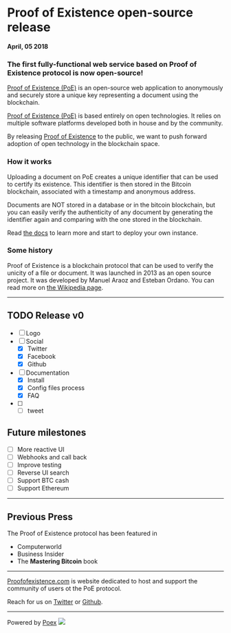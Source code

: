 # Proof of Existence open-source release

**April, 05 2018**

### The first fully-functional web service based on Proof of Existence protocol is now open-source!

[Proof of Existence (PoE)](http://proofofexistence.com) is an open-source web application to anonymously and securely store a unique key representing a document using the blockchain.

[Proof of Existence (PoE)](http://proofofexistence.com) is based entirely on open technologies. It relies on multiple software platforms developed both in house and by the community.

By releasing [Proof of Existence](http://proofofexistence.com) to the public, we want to push forward adoption of open technology in the blockchain space.

### How it works

Uploading a document on PoE creates a unique identifier that can be used to certify its existence. This identifier is then stored in the Bitcoin blockchain, associated with a timestamp and anonymous address.

Documents are NOT stored in a database or in the bitcoin blockchain, but you can easily verify the authenticity of any document by generating the identifier again and comparing with the one stored in the blockchain.

Read [the docs](http://proofofexistence.github.io) to learn more and start to deploy your own instance.

### Some history

Proof of Existence is a blockchain protocol that can be used to verify the unicity of a file or document. It was launched in 2013 as an open source project. It was developed by Manuel Araoz and Esteban Ordano. You can read more on [the Wikipedia page](https://en.wikipedia.org/wiki/Proof_of_Existence).

---

## TODO Release v0

- [ ] Logo
- [ ] Social
  - [X] Twitter
  - [X] Facebook
  - [X] Github
- [ ] Documentation
  - [X] Install
  - [X] Config files process
  - [X] FAQ
- [ ]
  - [ ] tweet

## Future milestones

- [ ] More reactive UI
- [ ] Webhooks and call back
- [ ] Improve testing
- [ ] Reverse UI search
- [ ] Support BTC cash
- [ ] Support Ethereum

---

## Previous Press

The Proof of Existence protocol has been featured in

* Computerworld
* Business Insider
* The **Mastering Bitcoin** book

---

[Proofofexistence.com](http://proofofexistence.com) is website dedicated to host and support the community of users ot the PoE protocol.

Reach for us on [Twitter](https://twitter.com/profxstence) or [Github](https://github.com/proofofexistence).

---

Powered by [Poex](https://poex.io) ![](https://poex.io/img/poex-logo-white.svg)

